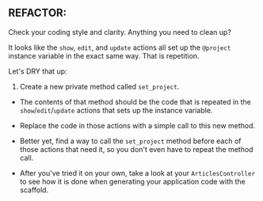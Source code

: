 ## REFACTOR:
Check your coding style and clarity. Anything you need to clean up?

It looks like the `show`, `edit`, and `update` actions all set up the `@project` instance variable in the exact same way. That is repetition.

Let's DRY that up:

  1. Create a new private method called `set_project`.

  - The contents of that method should be the code that is repeated in the `show`/`edit`/`update` actions that sets up the instance variable.

  - Replace the code in those actions with a simple call to this new method.

  - Better yet, find a way to call the `set_project` method before each of those actions that need it, so you don't even have to repeat the method call.

  - After you've tried it on your own, take a look at your `ArticlesController` to see how it is done when generating your application code with the scaffold.
